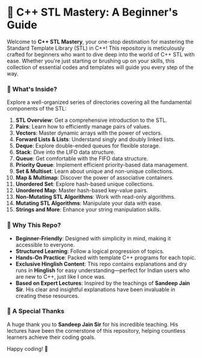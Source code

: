 # 🚀 C++ STL Mastery: A Beginner's Guide

Welcome to **C++ STL Mastery**, your one-stop destination for mastering the Standard Template Library (STL) in C++! This repository is meticulously crafted for beginners who want to dive deep into the world of C++ STL with ease. Whether you're just starting or brushing up on your skills, this collection of essential codes and templates will guide you every step of the way.

### 📂 What's Inside?
Explore a well-organized series of directories covering all the fundamental components of the STL:

1. **STL Overview**: Get a comprehensive introduction to the STL.
2. **Pairs**: Learn how to efficiently manage pairs of values.
3. **Vectors**: Master dynamic arrays with the power of vectors.
4. **Forward Lists & Lists**: Understand singly and doubly linked lists.
5. **Deque**: Explore double-ended queues for flexible storage.
6. **Stack**: Dive into the LIFO data structure.
7. **Queue**: Get comfortable with the FIFO data structure.
8. **Priority Queue**: Implement efficient priority-based data management.
9. **Set & Multiset**: Learn about unique and non-unique collections.
10. **Map & Multimap**: Discover the power of associative containers.
11. **Unordered Set**: Explore hash-based unique collections.
12. **Unordered Map**: Master hash-based key-value pairs.
13. **Non-Mutating STL Algorithms**: Work with read-only algorithms.
14. **Mutating STL Algorithms**: Manipulate your data with ease.
15. **Strings and More**: Enhance your string manipulation skills.

### 🌟 Why This Repo?
- **Beginner-Friendly**: Designed with simplicity in mind, making it accessible to everyone.
- **Structured Learning**: Follow a logical progression of topics.
- **Hands-On Practice**: Packed with template C++ programs for each topic.
- **Exclusive Hinglish Content**: This repo contains explanations and dry runs in **Hinglish** for easy understanding—perfect for Indian users who are new to C++, just like I once was.
- **Based on Expert Lectures**: Inspired by the teachings of **Sandeep Jain Sir**. His clear and insightful explanations have been invaluable in creating these resources.

### 🙏 A Special Thanks
A huge thank you to **Sandeep Jain Sir** for his incredible teaching. His lectures have been the cornerstone of this repository, helping countless learners achieve their coding goals.

Happy coding! 🎉
